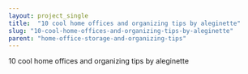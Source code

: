 ```yaml
---
layout: project_single
title:  "10 cool home offices and organizing tips by aleginette"
slug: "10-cool-home-offices-and-organizing-tips-by-aleginette"
parent: "home-office-storage-and-organizing-tips"
---
```

10 cool home offices and organizing tips by aleginette